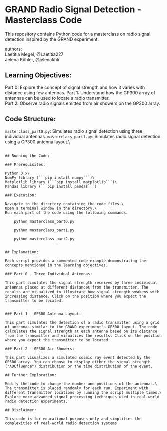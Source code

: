 # GRAND Radio Signal Detection - Masterclass Code

This repository contains Python code for a masterclass on radio signal detection inspired by the GRAND experiment.

authors:\
Laetitia Megel, @Laetitia227\
Jelena Köhler, @jelenakhlr

## Learning Objectives:

Part 0: Explore the concept of signal strength and how it varies with distance using few antennas.
Part 1: Understand how the GP300 array of antennas can be used to locate a radio transmitter.\
Part 2: Observe radio signals emitted from air showers on the GP300 array.

## Code Structure:

```masterclass_part0.py```: Simulates radio signal detection using three individual antennas.
```masterclass_part1.py```: Simulates radio signal detection using a GP300 antenna layout.\
```masterclass_part2.py''': Visualizes radio signals emitted from cosmic ray air showers for both time and signal strength distributions.

## Running the Code:

### Prerequisites:

Python 3.x\
NumPy library (```pip install numpy```)\
Matplotlib library (```pip install matplotlib```)\
Pandas library (```pip install pandas```)

### Execution:

Navigate to the directory containing the code files.\
Open a terminal window in the directory.\
Run each part of the code using the following commands:

    python masterclass_part0.py

    python masterclass_part1.py
    
    python masterclass_part2.py


## Explanation:

Each script provides a commented code example demonstrating the concepts mentioned in the learning objectives.

### Part 0 - Three Individual Antennas:

This part simulates the signal strength received by three individual antennas placed at different distances from the transmitter. The results are visualized to illustrate how signal strength weakens with increasing distance. Click on the position where you expect the transmitter to be located.


### Part 1 - GP300 Antenna Layout:

This part simulates the detection of a radio transmitter using a grid of antennas similar to the GRAND experiment's GP300 layout. The code calculates the signal strength at each antenna based on its distance from the transmitter and visualizes the results. Click on the position where you expect the transmitter to be located.

### Part 2 - GP300 Air Showers:

This part visualizes a simulated cosmic ray event detected by the GP300 array. You can choose to display either the signal strength ("ADCfluence") distribution or the time distribution of the event.

## Further Exploration:

Modify the code to change the number and positions of the antennas.\
The transmitter is placed randomly for each run. Experiment with different transmitter locations by running the script multiple times.\
Explore more advanced signal processing techniques used in real-world radio detection experiments.

## Disclaimer:

This code is for educational purposes only and simplifies the complexities of real-world radio detection systems.
